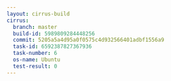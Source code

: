 ```yaml
---
layout: cirrus-build
cirrus:
  branch: master
  build-id: 5989809284448256
  commit: 5205a5a4d95a0f0575c4d932566401adbf1556a9
  task-id: 6592387827367936
  task-number: 6
  os-name: Ubuntu
  test-result: 0
---
```

